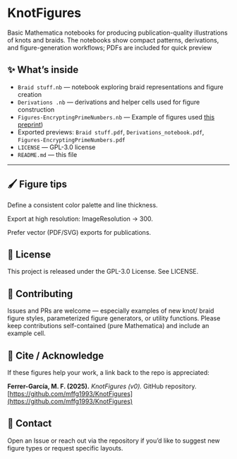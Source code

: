 # KnotFigures

Basic Mathematica notebooks for producing publication-quality illustrations of knots and braids. The notebooks show compact patterns, derivations, and figure-generation workflows; PDFs are included for quick preview

## ✨ What’s inside

- `Braid stuff.nb` — notebook exploring braid representations and figure creation  
- `Derivations .nb` — derivations and helper cells used for figure construction  
- `Figures-EncryptingPrimeNumbers.nb` — Example of figures used [this preprint](https://arxiv.org/abs/2212.04350))
- Exported previews: `Braid stuff.pdf`, `Derivations_notebook.pdf`, `Figures-EncryptingPrimeNumbers.pdf`  
- `LICENSE` — GPL-3.0 license  
- `README.md` — this file  

---


## 🖌️ Figure tips

Define a consistent color palette and line thickness.

Export at high resolution: ImageResolution -> 300.

Prefer vector (PDF/SVG) exports for publications.

## 📄 License

This project is released under the GPL-3.0 License. See LICENSE.

## 🙌 Contributing

Issues and PRs are welcome — especially examples of new knot/ braid figure styles, parameterized figure generators, or utility functions. Please keep contributions self-contained (pure Mathematica) and include an example cell.

## 📣 Cite / Acknowledge

If these figures help your work, a link back to the repo is appreciated:

**Ferrer-García, M. F. (2025).** *KnotFigures (v0).* GitHub repository.  
[https://github.com/mffg1993/KnotFigures](https://github.com/mffg1993/KnotFigures)


## 💬 Contact

Open an Issue or reach out via the repository if you’d like to suggest new figure types or request specific layouts.
